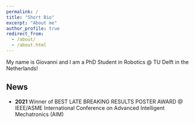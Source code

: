 ```yaml
---
permalink: /
title: "Short Bio"
excerpt: "About me"
author_profile: true
redirect_from: 
  - /about/
  - /about.html
---
```

 
 My name is Giovanni and I am a PhD Student in Robotics @ TU Delft in the Netherlands! 

## News

- **2021** Winner of BEST LATE BREAKING RESULTS POSTER AWARD @ IEEE/ASME International Conference on Advanced Intelligent Mechatronics (AIM)
